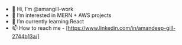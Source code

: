 - 👋 Hi, I’m @amangill-work
- 👀 I’m interested in MERN + AWS projects 
- 🌱 I’m currently learning React
- 📫 How to reach me - [https://www.linkedin.com/in/amandeep-gill-2744b13a/]

<!---
amangill-work/amangill-work is a ✨ special ✨ repository because its `README.md` (this file) appears on your GitHub profile.
You can click the Preview link to take a look at your changes.
--->

